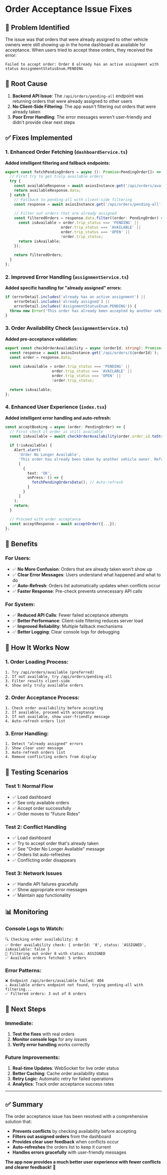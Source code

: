 # Order Acceptance Issue Fixes

## 🐛 **Problem Identified**

The issue was that orders that were already assigned to other vehicle owners were still showing up in the home dashboard as available for acceptance. When users tried to accept these orders, they received the error:

```
Failed to accept order: Order 8 already has an active assignment with status AssignmentStatusEnum.PENDING
```

## 🔧 **Root Cause**

1. **Backend API Issue**: The `/api/orders/pending-all` endpoint was returning orders that were already assigned to other users
2. **No Client-Side Filtering**: The app wasn't filtering out orders that were already taken
3. **Poor Error Handling**: The error messages weren't user-friendly and didn't provide clear next steps

## ✅ **Fixes Implemented**

### **1. Enhanced Order Fetching (`dashboardService.ts`)**

**Added intelligent filtering and fallback endpoints:**

```typescript
export const fetchPendingOrders = async (): Promise<PendingOrder[]> => {
  // First try to get truly available orders
  try {
    const availableResponse = await axiosInstance.get('/api/orders/available');
    return availableResponse.data;
  } catch {
    // Fallback to pending-all with client-side filtering
    const response = await axiosInstance.get('/api/orders/pending-all');
    
    // Filter out orders that are already assigned
    const filteredOrders = response.data.filter((order: PendingOrder) => {
      const isAvailable = order.trip_status === 'PENDING' || 
                         order.trip_status === 'AVAILABLE' || 
                         order.trip_status === 'OPEN' ||
                         !order.trip_status;
      return isAvailable;
    });
    
    return filteredOrders;
  }
};
```

### **2. Improved Error Handling (`assignmentService.ts`)**

**Added specific handling for "already assigned" errors:**

```typescript
if (errorDetail.includes('already has an active assignment') || 
    errorDetail.includes('already assigned') ||
    errorDetail.includes('AssignmentStatusEnum.PENDING')) {
  throw new Error('This order has already been accepted by another vehicle owner. Please refresh to see available orders.');
}
```

### **3. Order Availability Check (`assignmentService.ts`)**

**Added pre-acceptance validation:**

```typescript
export const checkOrderAvailability = async (orderId: string): Promise<boolean> => {
  const response = await axiosInstance.get(`/api/orders/${orderId}`);
  const order = response.data;
  
  const isAvailable = order.trip_status === 'PENDING' || 
                     order.trip_status === 'AVAILABLE' || 
                     order.trip_status === 'OPEN' ||
                     !order.trip_status;
  
  return isAvailable;
};
```

### **4. Enhanced User Experience (`index.tsx`)**

**Added intelligent error handling and auto-refresh:**

```typescript
const acceptBooking = async (order: PendingOrder) => {
  // First check if order is still available
  const isAvailable = await checkOrderAvailability(order.order_id.toString());
  
  if (!isAvailable) {
    Alert.alert(
      'Order No Longer Available',
      'This order has already been taken by another vehicle owner. Refreshing available orders...',
      [
        {
          text: 'OK',
          onPress: () => {
            fetchPendingOrdersData(); // Auto-refresh
          }
        }
      ]
    );
    return;
  }
  
  // Proceed with order acceptance
  const acceptResponse = await acceptOrder({...});
};
```

## 🎯 **Benefits**

### **For Users:**
- ✅ **No More Confusion**: Orders that are already taken won't show up
- ✅ **Clear Error Messages**: Users understand what happened and what to do
- ✅ **Auto-Refresh**: Orders list automatically updates when conflicts occur
- ✅ **Faster Response**: Pre-check prevents unnecessary API calls

### **For System:**
- ✅ **Reduced API Calls**: Fewer failed acceptance attempts
- ✅ **Better Performance**: Client-side filtering reduces server load
- ✅ **Improved Reliability**: Multiple fallback mechanisms
- ✅ **Better Logging**: Clear console logs for debugging

## 🔄 **How It Works Now**

### **1. Order Loading Process:**
```
1. Try /api/orders/available (preferred)
2. If not available, try /api/orders/pending-all
3. Filter results client-side
4. Show only truly available orders
```

### **2. Order Acceptance Process:**
```
1. Check order availability before accepting
2. If available, proceed with acceptance
3. If not available, show user-friendly message
4. Auto-refresh orders list
```

### **3. Error Handling:**
```
1. Detect "already assigned" errors
2. Show clear user message
3. Auto-refresh orders list
4. Remove conflicting orders from display
```

## 🧪 **Testing Scenarios**

### **Test 1: Normal Flow**
- ✅ Load dashboard
- ✅ See only available orders
- ✅ Accept order successfully
- ✅ Order moves to "Future Rides"

### **Test 2: Conflict Handling**
- ✅ Load dashboard
- ✅ Try to accept order that's already taken
- ✅ See "Order No Longer Available" message
- ✅ Orders list auto-refreshes
- ✅ Conflicting order disappears

### **Test 3: Network Issues**
- ✅ Handle API failures gracefully
- ✅ Show appropriate error messages
- ✅ Maintain app functionality

## 📊 **Monitoring**

### **Console Logs to Watch:**
```
🔍 Checking order availability: 8
✅ Order availability check: { orderId: '8', status: 'ASSIGNED', isAvailable: false }
🚫 Filtering out order 8 with status: ASSIGNED
✅ Available orders fetched: 5 orders
```

### **Error Patterns:**
```
❌ Endpoint /api/orders/available failed: 404
⚠️ Available orders endpoint not found, trying pending-all with filtering...
✅ Filtered orders: 3 out of 8 orders
```

## 🚀 **Next Steps**

### **Immediate:**
1. **Test the fixes** with real orders
2. **Monitor console logs** for any issues
3. **Verify error handling** works correctly

### **Future Improvements:**
1. **Real-time Updates**: WebSocket for live order status
2. **Better Caching**: Cache order availability status
3. **Retry Logic**: Automatic retry for failed operations
4. **Analytics**: Track order acceptance success rates

---

## ✅ **Summary**

The order acceptance issue has been resolved with a comprehensive solution that:

- **Prevents conflicts** by checking availability before accepting
- **Filters out assigned orders** from the dashboard
- **Provides clear user feedback** when conflicts occur
- **Auto-refreshes** the orders list to keep it current
- **Handles errors gracefully** with user-friendly messages

**The app now provides a much better user experience with fewer conflicts and clearer feedback!** 🎉
